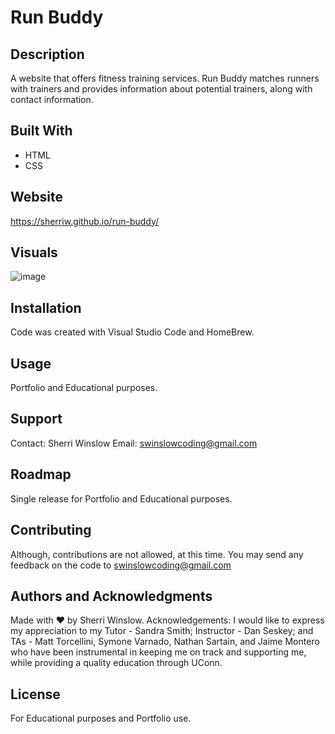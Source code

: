 # Run Buddy

## Description
A website that offers fitness training services.  Run Buddy matches runners with trainers and provides information about potential trainers, along with contact information.

## Built With
* HTML
* CSS

## Website
https://sherriw.github.io/run-buddy/
## Visuals
 ![image](./assets/images/item.jpg) 

## Installation
Code was created with Visual Studio Code and HomeBrew.

## Usage
Portfolio and Educational purposes.

## Support
Contact:  Sherri Winslow
Email:  swinslowcoding@gmail.com

## Roadmap
Single release for Portfolio and Educational purposes.

## Contributing
Although, contributions are not allowed, at this time.  You may send any feedback on the code to swinslowcoding@gmail.com

## Authors and Acknowledgments
Made with ❤️ by Sherri Winslow.
Acknowledgements:  I would like to express my appreciation to my Tutor - Sandra Smith; Instructor - Dan Seskey; and TAs - Matt Torcellini, Symone Varnado, Nathan Sartain, and Jaime Montero who have been instrumental in keeping me on track and supporting me, while providing a quality education through UConn.

## License
For Educational purposes and Portfolio use.